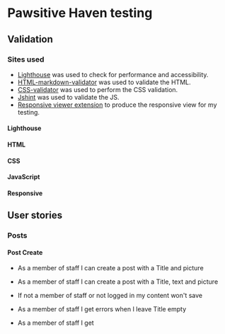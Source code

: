 # Pawsitive Haven testing

## Validation

### Sites used

- [Lighthouse](https://developer.chrome.com/docs/lighthouse/overview/) was used to check for performance and accessibility.
- [HTML-markdown-validator](https://validator.w3.org/) was used to validate the HTML.
- [CSS-validator](https://jigsaw.w3.org/css-validator/) was used to perform the CSS validation.
- [Jshint](https://jshint.com/) was used to validate the JS.
- [Responsive viewer extension](https://chrome.google.com/webstore/detail/responsive-viewer/inmopeiepgfljkpkidclfgbgbmfcennb) to produce the responsive view for my testing.

#### Lighthouse

#### HTML

#### CSS

#### JavaScript

#### Responsive

## User stories

### Posts

#### Post Create

- As a member of staff I can create a post with a Title and picture

- As a member of staff I can create a post with a Title, text and picture

- If not a member of staff or not logged in my content won't save

- As a member of staff I get errors when I leave Title empty

- As a member of staff I get 